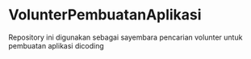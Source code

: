 # VolunterPembuatanAplikasi
Repository ini digunakan sebagai sayembara pencarian  volunter untuk pembuatan aplikasi dicoding
